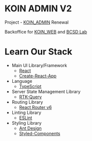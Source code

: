 # KOIN ADMIN V2

Project - [KOIN_ADMIN](https://github.com/BCSDLab/KOIN_ADMIN) Renewal

Backoffice for [KOIN_WEB](https://koreatech.in/) and [BCSD Lab](https://bcsdlab.com/)

# Learn Our Stack

- Main UI Library/Framework
  - [React](https://reactjs.org/docs/hello-world.html)
  - [Create-React-App](https://create-react-app.dev/)
- Language
  - [TypeScript](https://github.com/typescript-cheatsheets/react)
- Server State Management Library
  - [RTK-Query](https://redux-toolkit.js.org/rtk-query/overview)
- Routing Library
  - [React Router v6](https://reactrouter.com/docs/en/v6/getting-started/tutorial)
- Linting Library
  - [ESLint](https://eslint.org/docs/latest/user-guide/getting-started)
- Styling Library
  - [Ant Design](https://ant.design/docs/react/introduce)
  - [Styled-Components](https://styled-components.com/docs)
